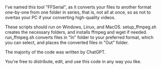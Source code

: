 I've named this tool "FFSerial", as it converts your files to another format one-by-one from one folder in series, that is, not all at once, so as not to overtax your PC if your converting high-quality videos.

These scripts should run on Windows, Linux, and MacOS. setup_ffmpeg.sh creates the necessary folders, and installs ffmpeg and wget if needed. run_ffmpeg.sh converts files in "In" folder to your preferred format, which you can select, and places the converted files in "Out" folder.

The majority of the code was written by ChatGPT.

You're free to distribute, edit, and use this code in any way you like.
